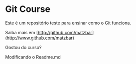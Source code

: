 # Git Course

Este é um repositório teste para ensinar como o Git funciona.

Saiba mais em [http://github.com/matzbar](http://www.github.com/matzbar)

Gostou do curso?

Modificando o Readme.md